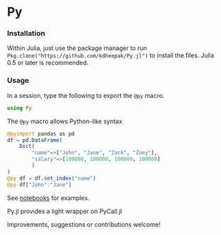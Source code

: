 # Py

### Installation

Within Julia, just use the package manager to run `Pkg.clone("https://github.com/kdheepak/Py.jl")` to install the files.
Julia 0.5 or later is recommended.

### Usage

In a session, type the following to export the `@py` macro.

```julia
using Py
```

The `@py` macro allows Python-like syntax

```julia
@pyimport pandas as pd
df = pd.DataFrame(
    Dict(
        "name"=>["John", "Jane", "Zack", "Zoey"],
        "salary"=>[100000, 100000, 100000, 100000]
        )
)
@py df = df.set_index("name")
@py df["John":"Jane"]
```

See [notebooks](./notebooks) for examples.

Py.jl provides a light wrapper on PyCall.jl

Improvements, suggestions or contributions welcome!

